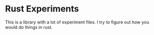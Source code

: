 # Rust Experiments

This is a library with a lot of experiment files.
I try to figure out how you would do things in rust.
